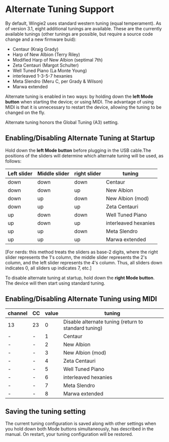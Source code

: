 # Alternate Tuning Support

By default, Wingie2 uses standard western tuning (equal temperament). As of version 3.1, eight additional tunings are available. These are the currently available tunings (other tunings are possible, but require a source code change and a new firmware buid):

 * Centaur (Kraig Grady)
 * Harp of New Albion (Terry Riley)
 * Modified Harp of New Albion (septimal 7th)
 * Zeta Centauri (Margot Schulter)
 * Well Tuned Piano (La Monte Young)
 * interleaved 1-3-5-7 hexanies
 * Meta Slendro (Meru C, per Grady & Wilson)
 * Marwa extended

 Alternate tuning is enabled in two ways: by holding down the **left Mode button** when starting the device; or using MIDI. The advantage of using MIDI is that it is unnecessary to restart the device, allowing the tuning to be changed on the fly.

 Alternate tuning honors the Global Tuning (A3) setting.

 ## Enabling/Disabling Alternate Tuning at Startup

 Hold down the **left Mode button** before plugging in the USB cable.The positions of the sliders will determine which alternate tuning will be used, as follows:

 | Left slider | Middle slider| right slider| tuning |
 |---|---|---|---|
 | down | down | down | Centaur |
 | down | down | up| New Albion |
 | down | up | down | New Albion (mod) |
 | down | up | up | Zeta Centauri |
 | up | down | down| Well Tuned Piano |
 | up | down | up | interleaved hexanies |
 | up | up | down | Meta Slendro |
 | up | up | up | Marwa extended |

 [For nerds: this method treats the sliders as base-2 digits, where the right slider represents the 1's column, the middle slider represents the 2's column, and the left slider represents the 4's column. Thus, all sliders down indicates 0, all sliders up indicates 7, etc.]

 To disable alternate tuning at startup, hold down the **right Mode button**. The device will then start using standard tuning.

 ## Enabling/Disabling Alternate Tuning using MIDI

 | channel| CC| value| tuning|
 | --- | ---| --- | --- |
 | 13 | 23 | 0 | Disable alternate tuning (return to standard tuning) |
 |-|-|1| Centaur|
 |-|-|2| New Albion|
 |-|-|3| New Albion (mod) |
 |-|-|4| Zeta Centauri|
 |-|-|5| Well Tuned Piano|
 |-|-|6| interleaved hexanies|
 |-|-|7| Meta Slendro|
 |-|-|8| Marwa extended|

## Saving the tuning setting

The current tuning configuration is saved along with other settings when you hold down both Mode buttons simultaneously, has described in the manual. On restart, your tuning configuration will be restored.